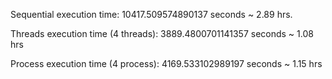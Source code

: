 Sequential execution time: 10417.509574890137 seconds ~ 2.89 hrs.

Threads execution time (4 threads): 3889.4800701141357 seconds ~ 1.08 hrs

Process execution time (4 process): 4169.533102989197 seconds ~ 1.15 hrs
